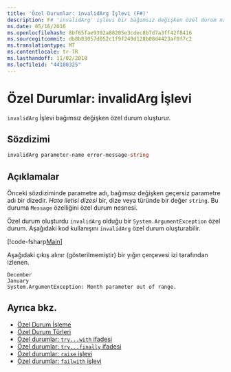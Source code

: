```yaml
---
title: 'Özel Durumlar: invalidArg İşlevi (F#)'
description: F# 'invalidArg' işlevi bir bağımsız değişken özel durum nasıl oluşturur? öğrenin.
ms.date: 05/16/2016
ms.openlocfilehash: 8bf65fae9392a88205e3cdec8b7d7a3ff42f8416
ms.sourcegitcommit: db8b83057d052c1f9f249d128b08d4423af0f7c2
ms.translationtype: MT
ms.contentlocale: tr-TR
ms.lasthandoff: 11/02/2018
ms.locfileid: "44180325"
---
```

# <a name="exceptions-the-invalidarg-function"></a>Özel Durumlar: invalidArg İşlevi

`invalidArg` İşlevi bağımsız değişken özel durum oluşturur.

## <a name="syntax"></a>Sözdizimi

```fsharp
invalidArg parameter-name error-message-string
```

## <a name="remarks"></a>Açıklamalar

Önceki sözdiziminde parametre adı, bağımsız değişken geçersiz parametre adı bir dizedir. *Hata iletisi dizesi* bir, dize veya türünde bir değer `string`. Bu duruma `Message` özelliğini özel durum nesnesi.

Özel durum oluşturdu `invalidArg` olduğu bir `System.ArgumentException` özel durum. Aşağıdaki kod kullanışını `invalidArg` özel durum oluşturabilir.

[!code-fsharp[Main](../../../../samples/snippets/fsharp/lang-ref-2/snippet6101.fs)]

Aşağıdaki çıkış alınır (gösterilmemiştir) bir yığın çerçevesi izi tarafından izlenen.

```
December
January
System.ArgumentException: Month parameter out of range.
```

## <a name="see-also"></a>Ayrıca bkz.

- [Özel Durum İşleme](index.md)
- [Özel Durum Türleri](exception-types.md)
- [Özel durumlar: `try...with` ifadesi](the-try-with-expression.md)
- [Özel durumlar: `try...finally` ifadesi](the-try-finally-expression.md)
- [Özel durumlar: `raise` işlevi](the-raise-function.md)
- [Özel durumlar: `failwith` işlevi](the-failwith-function.md)

